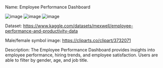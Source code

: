 Name: Employee Performance Dashboard



![image](https://github.com/user-attachments/assets/68325590-9912-4314-a0b1-67aa14c90090)
![image](https://github.com/user-attachments/assets/72bb161f-b248-4615-93a3-12dc16a2fe16)
![image](https://github.com/user-attachments/assets/dd44ef5a-f25c-4bb9-9f11-a67c4aec5e76)


Dataset: https://www.kaggle.com/datasets/mexwell/employee-performance-and-productivity-data

Male/female symbol image: https://cliparts.co/clipart/3732071

Description: The Employee Performance Dashboard provides insights into employee performance, hiring trends, and employee satisfaction. Users are able to filter by gender, age, and job title.
